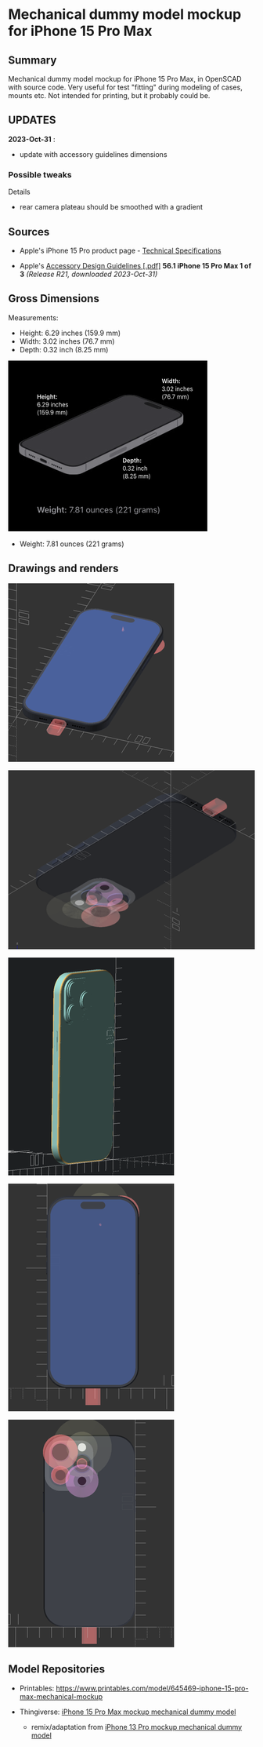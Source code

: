 Mechanical dummy model mockup for iPhone 15 Pro Max
===============================================

Summary
-------

Mechanical dummy model mockup for iPhone 15 Pro Max, in OpenSCAD with source code. Very useful for test "fitting" during modeling of cases, mounts etc. Not intended for printing, but it probably could be.

UPDATES
-------


**2023-Oct-31** :

-	update with accessory guidelines dimensions


### Possible tweaks

Details

-	rear camera plateau should be smoothed with a gradient

Sources
-------

-	Apple's iPhone 15 Pro product page - [Technical Specifications](https://www.apple.com/iphone-15-pro/specs/)

-	Apple's [Accessory Design Guidelines [.pdf]](https://developer.apple.com/accessories/Accessory-Design-Guidelines.pdf "Device Dimensional Drawings") **56.1 iPhone 15 Pro Max 1 of 3** *(Release R21, downloaded 2023-Oct-31)*



Gross Dimensions
----------------

Measurements:

-	Height: 6.29 inches (159.9 mm)
-	Width: 3.02 inches (76.7 mm)
-	Depth: 0.32 inch (8.25 mm)

![dimensional drawing](img/dimensions_iphone_15_pro_max__screenshot.png)

-	Weight: 7.81 ounces (221 grams)

Drawings and renders
--------------------

![top view](img/iphone_15_pro_top_view.png)

![bottom view](img/iphone_15_pro_bottom_view.png)

![render view](img/iphone_15_pro_render_view.png)

![front view](img/iphone_15_pro_front_view.png)

![rear view](img/iphone_15_pro_rear_view.png)

Model Repositories
-----------

-   Printables: <https://www.printables.com/model/645469-iphone-15-pro-max-mechanical-mockup>



-	Thingiverse: [iPhone 15 Pro Max mockup mechanical dummy model](https://www.thingiverse.com/thing:6311478)
	-	remix/adaptation from [iPhone 13 Pro mockup mechanical dummy model](https://www.thingiverse.com/thing:4980345/)
